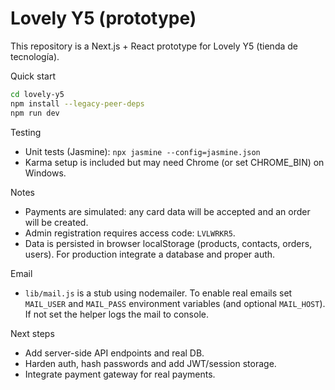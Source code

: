 # Lovely Y5 (prototype)

This repository is a Next.js + React prototype for Lovely Y5 (tienda de tecnología).

Quick start

```bash
cd lovely-y5
npm install --legacy-peer-deps
npm run dev
```

Testing

- Unit tests (Jasmine): `npx jasmine --config=jasmine.json`
- Karma setup is included but may need Chrome (or set CHROME_BIN) on Windows.

Notes

- Payments are simulated: any card data will be accepted and an order will be created.
- Admin registration requires access code: `LVLWRKR5`.
- Data is persisted in browser localStorage (products, contacts, orders, users). For production integrate a database and proper auth.

Email

- `lib/mail.js` is a stub using nodemailer. To enable real emails set `MAIL_USER` and `MAIL_PASS` environment variables (and optional `MAIL_HOST`). If not set the helper logs the mail to console.

Next steps

- Add server-side API endpoints and real DB.
- Harden auth, hash passwords and add JWT/session storage.
- Integrate payment gateway for real payments.
